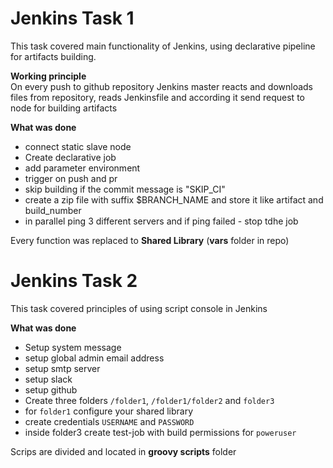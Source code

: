 # Jenkins Task 1
This task covered main functionality of Jenkins, using declarative pipeline for artifacts building. <br>

**Working principle** <br>
On every push to github repository Jenkins master reacts and downloads files from repository, reads Jenkinsfile and according it send request to node for building artifacts

**What was done** <br>
* connect static slave node
* Create declarative job
* add parameter environment
* trigger on push and pr
* skip building if the commit message is "SKIP_CI"
* create a zip file with suffix $BRANCH_NAME and store it like artifact and build_number
* in parallel ping 3 different servers and if ping failed - stop tdhe job

Every function was replaced to **Shared Library** (**vars** folder in repo)

# Jenkins Task 2
This task covered principles of using script console in Jenkins

**What was done** <br>
* Setup system message
* setup global admin email address
* setup smtp server
* setup slack
* setup github
* Create three folders `/folder1`, `/folder1/folder2` and `folder3`
* for `folder1` configure your shared library
* create credentials `USERNAME` and `PASSWORD`
* inside folder3 create test-job with build permissions for `poweruser`

Scrips are divided and located in **groovy scripts** folder

